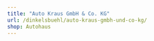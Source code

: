 ```yaml
---
title: "Auto Kraus GmbH & Co. KG"
url: /dinkelsbuehl/auto-kraus-gmbh-und-co-kg/
shop: Autohaus
---
```

